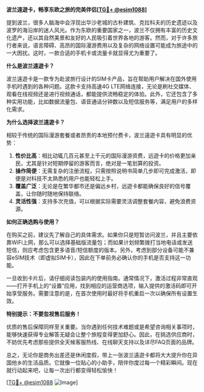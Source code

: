 **波兰遠遊卡，畅享东欧之旅的完美伴侣[[TG💪+ @esim1088](https://t.me/s/esim1088)]**

提到波兰，很多人脑海中会浮现出华沙老城的古朴建筑、克拉科夫的历史遗迹以及波罗的海沿岸的迷人风光。作为东欧的重要国家之一，波兰不仅拥有丰富的历史文化遗产，还以其自然美景和友好的人民吸引着世界各地的游客。然而，对于许多旅行者来说，语言障碍、高昂的国际漫游费用以及复杂的网络设置可能成为旅途中的一大困扰。这时，一款合适的手机卡或流量卡就显得尤为重要了。

**什么是波兰遠遊卡？**

波兰遠遊卡是一款专为赴波旅行设计的SIM卡产品，旨在帮助用户解决在国外使用手机时遇到的各种问题。这款卡支持高速4G LTE网络连接，无论是刷社交媒体、观看在线视频还是进行视频通话，都能提供流畅稳定的体验。此外，它还包含了多种实用功能，比如数据流量包、语音通话分钟数以及短信服务等，满足用户的多样化需求。

**为什么选择波兰遠遊卡？**

相较于传统的国际漫游套餐或者昂贵的本地预付费卡，波兰遠遊卡具有明显的优势：

1. **性价比高**：相比动辄几百元甚至上千元的国际漫游资费，远遊卡的价格更加亲民，尤其是针对短期停留的游客而言，绝对是一笔划算的投资。
2. **操作简便**：无需复杂的注册流程，只需按照说明书简单几步即可完成激活，即便是对科技不太熟悉的用户也能轻松上手。
3. **覆盖广泛**：无论是在繁华都市还是偏远乡村，远遊卡都能确保良好的信号覆盖，让你随时随地保持联络。
4. **灵活性强**：支持多次充值，可以根据实际需要灵活调整套餐内容，避免浪费资源。

**如何正确选购与使用？**

在购买之前，建议先了解自己的具体需求。如果你只是短暂访问波兰，并且主要依靠WiFi上网，那么可以选择基础版流量包；而如果计划频繁拨打当地电话或发送短信，则应考虑包含更多语音/短信额度的版本。另外，考虑到部分设备可能不兼容eSIM技术（即虚拟SIM卡），因此在下单前务必确认你的手机是否支持这一功能。

一旦收到卡片后，请仔细阅读包装内的使用指南。通常情况下，激活过程非常直观——打开手机上的“设置”应用，找到相应的运营商选项，输入提供的激活码即可开始享受服务。需要注意的是，在首次使用时最好将手机重启一次以确保所有设置生效。

**特别提示：不要忽视售后服务！**

优质的售后保障同样至关重要。当你遇到任何技术难题或是希望咨询相关事项时，能够快速获得专业解答无疑会让整个旅程变得更加舒心。因此，在挑选供应商时，不妨优先考虑那些提供全天候客服热线、在线聊天支持以及详尽FAQ页面的品牌。

总之，无论你是商务出差还是休闲度假，带上一张波兰遠遊卡都将大大提升你在异国他乡的生活品质。它就像一位贴心的小助手，陪伴你度过每一个精彩瞬间。现在就行动起来吧，让每一次出行都变得轻松愉快！

[[TG💪+ @esim1088](https://t.me/s/esim1088) ![Image](https://i.postimg.cc/4NQfJmqS/Snipaste-2025-05-13-00-14-12.png)]